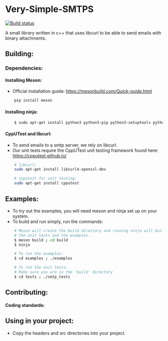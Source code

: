 # Very-Simple-SMTPS

[![Build status](https://ci.appveyor.com/api/projects/status/914ruifjnopxs3gy?svg=true)](https://ci.appveyor.com/project/matthewT53/very-simple-smtps)

A small library written in c++ that uses libcurl to be able to send emails with binary attachments.

## Building:

### Dependencies:
#### Installing Meson:
* Official installation guide: https://mesonbuild.com/Quick-guide.html
```sh
    pip install meson 
```

#### Installing ninja:
```sh
    $ sudo apt-get install python3 python3-pip python3-setuptools python3-wheel ninja-build
```

#### CppUTest and libcurl:
* To send emails to a smtp server, we rely on libcurl.
* Our unit tests require the CppUTest unit testing framework found here: https://cpputest.github.io/
```sh
    # libcurl:
    sudo apt-get install libcurl4-openssl-dev

    # cpputest for unit testing:
    sudo apt-get install cpputest
```

## Examples:
* To try out the examples, you will need meson and ninja set up on your system.
* To build and run simply, run the commands:
```sh
    # Meson will create the build directory and running ninja will build this library as well as both 
    # the unit tests and the examples.
    $ meson build ; cd build 
    $ ninja 

    # To run the examples:
    $ cd examples ; ./examples 

    # To run the unit tests:
    # Make sure you are in the 'build' directory
    $ cd tests ; ./smtp_tests
```

## Contributing:
#### Coding standards:


## Using in your project:
* Copy the headers and src directories into your project.
